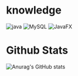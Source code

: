 # knowledge

![java](https://img.shields.io/badge/-java-090909?style=for-the-badge&logo=)
![MySQL](https://img.shields.io/badge/-MySQL-090909?style=for-the-badge&logo=mysql)
![JavaFX](https://img.shields.io/badge/-JavaFX-090909?style=for-the-badge&logo=)

# Github Stats

![Anurag's GitHub stats](https://github-readme-stats.vercel.app/api?username=Helixolix&show_icons=true&theme=radical)